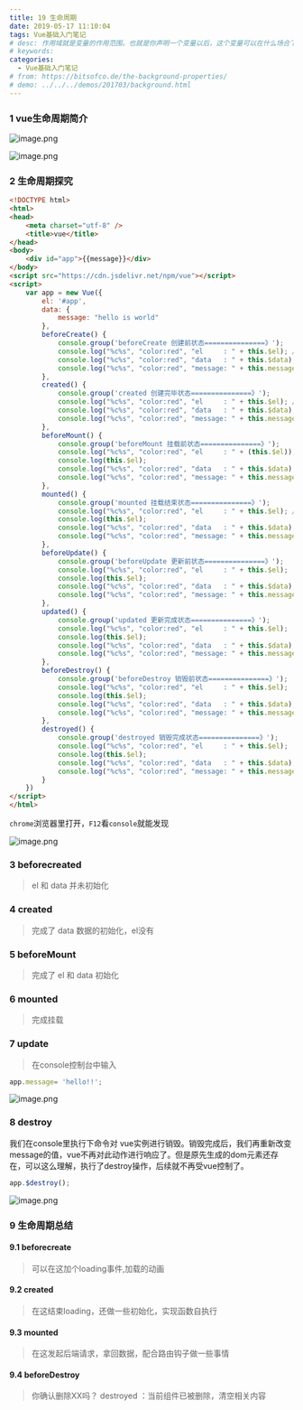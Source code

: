 ```yaml
---
title: 19 生命周期
date: 2019-05-17 11:10:04
tags: Vue基础入门笔记
# desc: 作用域就是变量的作用范围。也就是你声明一个变量以后，这个变量可以在什么场合下使用。以前的JavaScript只有全局作用域，和函数作用域。
# keywords: 
categories:
  - Vue基础入门笔记
# from: https://bitsofco.de/the-background-properties/
# demo: ../../../demos/201703/background.html
---
```


### 1 vue生命周期简介
![image.png](https://cdn.nlark.com/yuque/0/2019/png/271124/1557912737077-4012796e-00a5-4d96-838d-94954e03b055.png#align=left&display=inline&height=3039&name=image.png&originHeight=3039&originWidth=1200&size=231327&status=done&width=1200)


![image.png](https://cdn.nlark.com/yuque/0/2019/png/271124/1557912885030-af1066b3-7d0f-481f-8a0a-270b843c1c56.png#align=left&display=inline&height=572&name=image.png&originHeight=572&originWidth=847&size=114810&status=done&width=847)

<a name="e7sAP"></a>
### 2 生命周期探究

```html
<!DOCTYPE html>
<html>
<head>
    <meta charset="utf-8" />
    <title>vue</title>
</head>
<body>
    <div id="app">{{message}}</div>
</body>
<script src="https://cdn.jsdelivr.net/npm/vue"></script> 
<script>
    var app = new Vue({
        el: '#app',
        data: {
            message: "hello is world"
        },
        beforeCreate() {
            console.group('beforeCreate 创建前状态===============》');
            console.log("%c%s", "color:red", "el     : " + this.$el); //undefined
            console.log("%c%s", "color:red", "data   : " + this.$data); //undefined 
            console.log("%c%s", "color:red", "message: " + this.message)
        },
        created() {
            console.group('created 创建完毕状态===============》');
            console.log("%c%s", "color:red", "el     : " + this.$el); //undefined
            console.log("%c%s", "color:red", "data   : " + this.$data); //已被初始化 
            console.log("%c%s", "color:red", "message: " + this.message); //已被初始化
        },
        beforeMount() {
            console.group('beforeMount 挂载前状态===============》');
            console.log("%c%s", "color:red", "el     : " + (this.$el)); //已被初始化
            console.log(this.$el);
            console.log("%c%s", "color:red", "data   : " + this.$data); //已被初始化  
            console.log("%c%s", "color:red", "message: " + this.message); //已被初始化  
        },
        mounted() {
            console.group('mounted 挂载结束状态===============》');
            console.log("%c%s", "color:red", "el     : " + this.$el); //已被初始化
            console.log(this.$el);
            console.log("%c%s", "color:red", "data   : " + this.$data); //已被初始化
            console.log("%c%s", "color:red", "message: " + this.message); //已被初始化 
        },
        beforeUpdate() {
            console.group('beforeUpdate 更新前状态===============》');
            console.log("%c%s", "color:red", "el     : " + this.$el);
            console.log(this.$el);
            console.log("%c%s", "color:red", "data   : " + this.$data);
            console.log("%c%s", "color:red", "message: " + this.message);
        },
        updated() {
            console.group('updated 更新完成状态===============》');
            console.log("%c%s", "color:red", "el     : " + this.$el);
            console.log(this.$el);
            console.log("%c%s", "color:red", "data   : " + this.$data);
            console.log("%c%s", "color:red", "message: " + this.message);
        },
        beforeDestroy() {
            console.group('beforeDestroy 销毁前状态===============》');
            console.log("%c%s", "color:red", "el     : " + this.$el);
            console.log(this.$el);
            console.log("%c%s", "color:red", "data   : " + this.$data);
            console.log("%c%s", "color:red", "message: " + this.message);
        },
        destroyed() {
            console.group('destroyed 销毁完成状态===============》');
            console.log("%c%s", "color:red", "el     : " + this.$el);
            console.log(this.$el);
            console.log("%c%s", "color:red", "data   : " + this.$data);
            console.log("%c%s", "color:red", "message: " + this.message)
        }
    })
</script>
</html>
```

`chrome`浏览器里打开，`F12`看`console`就能发现

![image.png](https://cdn.nlark.com/yuque/0/2019/png/271124/1557913009455-c51e6834-68e4-4768-8309-a136e29115c9.png#align=left&display=inline&height=362&name=image.png&originHeight=724&originWidth=692&size=119369&status=done&width=346)

<a name="d9QAu"></a>
### 3 beforecreated
> el 和 data 并未初始化 

<a name="DzGYw"></a>
### 4 created
> 完成了 data 数据的初始化，el没有

<a name="4XRPM"></a>
### 5 beforeMount
> 完成了 el 和 data 初始化 

<a name="h58Fc"></a>
### 6 mounted 
> 完成挂载

<a name="5KQzE"></a>
### 7 update
> 在console控制台中输入


```javascript
app.message= 'hello!!';
```

![image.png](https://cdn.nlark.com/yuque/0/2019/png/271124/1557914168694-ffcc2be9-7429-4c5a-9a32-6dc2f249e81d.png#align=left&display=inline&height=361&name=image.png&originHeight=722&originWidth=1244&size=139400&status=done&width=622)

<a name="knjMl"></a>
### 8 destroy
我们在console里执行下命令对 vue实例进行销毁。销毁完成后，我们再重新改变message的值，vue不再对此动作进行响应了。但是原先生成的dom元素还存在，可以这么理解，执行了destroy操作，后续就不再受vue控制了。
```javascript
app.$destroy();
```

![image.png](https://cdn.nlark.com/yuque/0/2019/png/271124/1557914310529-08d57e9d-238c-4a94-91e4-da8a516e5eb1.png#align=left&display=inline&height=223&name=image.png&originHeight=446&originWidth=1116&size=83553&status=done&width=558)

<a name="exWch"></a>
### 9 生命周期总结
<a name="jisnK"></a>
#### 9.1 beforecreate 
> 可以在这加个loading事件,加载的动画

<a name="B5ls9"></a>
#### 9.2 created
> 在这结束loading，还做一些初始化，实现函数自执行

<a name="p6WCR"></a>
#### 9.3 mounted 
> 在这发起后端请求，拿回数据，配合路由钩子做一些事情

<a name="qcCKY"></a>
#### 9.4 beforeDestroy
> 你确认删除XX吗？ destroyed ：当前组件已被删除，清空相关内容


